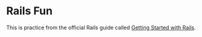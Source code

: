 # Rails Fun

This is practice from the official Rails guide called [Getting Started with Rails](https://guides.rubyonrails.org/getting_started.html). 